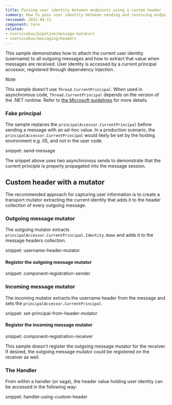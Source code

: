 ```yaml
---
title: Passing user identity between endpoints using a custom header
summary: How to pass user identity between sending and receiving endpoints by attaching a custom header to every outgoing message.
reviewed: 2022-04-11
component: Core
related:
- nservicebus/pipeline/message-mutators
- nservicebus/messaging/headers
---
```


This sample demonstrates how to attach the current user identity (username) to all outgoing messages and how to extract that value when messages are received. User identity is accessed by a current principal accessor, registered through dependency injection.

> [!NOTE]
> This sample doesn't use `Thread.CurrentPrincipal`. When used in asynchronous code, `Thread.CurrentPrincipal` depends on the version of the .NET runtime. Refer to [the Microsoft guidelines](https://docs.microsoft.com/en-us/aspnet/core/migration/claimsprincipal-current) for more details.

### Fake principal

The sample replaces the `principalAccessor.CurrentPrincipal` before sending a message with an ad-hoc value. In a production scenario, the `principalAccessor.CurrentPrincipal` would likely be set by the hosting environment e.g. IIS, and not in the user code.

snippet: send-message

The snippet above uses two asynchronous sends to demonstrate that the current principle is properly propagated into the message session.

## Custom header with a mutator

The recommended approach for capturing user information is to create a transport mutator extracting the current identity that adds it to the header collection of every outgoing message.

### Outgoing message mutator

The outgoing mutator extracts `principalAccessor.CurrentPrincipal.Identity.Name` and adds it to the message headers collection.

snippet: username-header-mutator

#### Register the outgoing message mutator

snippet: component-registration-sender

### Incoming message mutator

The incoming mutator extracts the username header from the message and sets the `principalAccessor.CurrentPrincipal`.

snippet: set-principal-from-header-mutator

#### Register the incoming message mutator

snippet: component-registration-receiver

This sample doesn't register the outgoing message mutator for the receiver. If desired, the outgoing message mutator could be registered on the receiver as well.

### The Handler

From within a handler (or saga), the header value holding user identity can be accessed in the following way:

snippet: handler-using-custom-header
